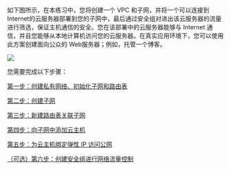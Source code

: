 ﻿如下图所示，在本练习中，您将创建一个 VPC 和子网，并将一个可以连接到Internet的云服务器部署到您的子网中，最后通过安全组对进出该云服务器的流量进行筛选，保证主机通信的安全。您在该部署中的云服务器能够与 Internet 通信，并且您能够从本地计算机访问您的云服务器。在真实应用环境下，您可以使用此方案创建面向公众的 Web服务器；例如，托管一个博客。
 

![](https://mccdn.qcloud.com/static/img/7a428200fc9782b02d05d220ae6328bb/image.png)

您需要完成以下步骤：

[第一步：创建私有网络、初始化子网和路由表](http://tce.fsphere.cn/document/product/215/8113)

[第二步：创建子网](http://tce.fsphere.cn/document/product/215/8114)

[第三步：新建路由表关联子网](http://tce.fsphere.cn/document/product/215/8115)

[第四步：向子网中添加云主机](http://tce.fsphere.cn/document/product/215/8116)

[第五步：为云主机绑定弹性 IP 访问公网](http://tce.fsphere.cn/document/product/215/8118)

[（可选）第六步：创建安全组进行网络流量控制](http://tce.fsphere.cn/document/product/215/8117)
